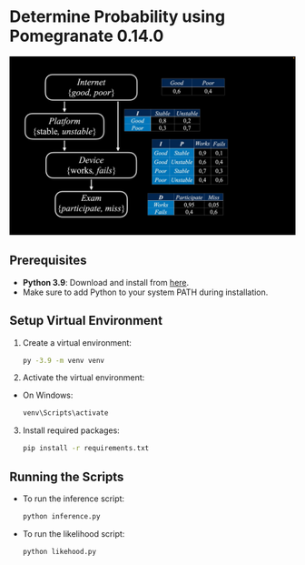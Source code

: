 # Determine Probability using Pomegranate 0.14.0
![model](model.jpeg)
## Prerequisites
- **Python 3.9**: Download and install from [here](https://www.python.org/downloads/release/python-3913/). 
- Make sure to add Python to your system PATH during installation.

## Setup Virtual Environment
1. Create a virtual environment:
   ```bash
   py -3.9 -m venv venv
   ```

2. Activate the virtual environment:
  - On Windows:
    ```bash
    venv\Scripts\activate
    ```

3. Install required packages:
   ```bash
   pip install -r requirements.txt
   ```

## Running the Scripts
- To run the inference script:
  ```bash
  python inference.py
  ```

- To run the likelihood script:
  ```bash
  python likehood.py
  ```

